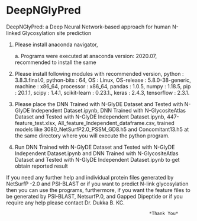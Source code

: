 # DeepNGlyPred


DeepNGlyPred: a Deep Neural Network-based approach for human N-linked Glycosylation site prediction 


1. Please install anaconda navigator, 

      a. Programs were executed at anaconda version: 2020.07, recommended to install the same 
      
      
2. Please install following modules with recommended version, 
      python              : 3.8.3.final.0,
      python-bits         : 64,
      OS                  : Linux,
      OS-release          : 5.8.0-38-generic,
      machine             : x86_64,
      processor           : x86_64,
      pandas              : 1.0.5,
      numpy               : 1.18.5,
      pip                 : 20.1.1,
      scipy               : 1.4.1,
      scikit-learn        : 0.23.1.,
      keras               : 2.4.3,
      tensorflow          : 2.3.1.
      
      
3. Please place the DNN Trained with N-GlyDE Dataset and Tested with N-GlyDE Independent Dataset.ipynb, DNN Trained with N-GlycositeAtlas Dataset and Tested with N-GlyDE Independent Dataset.ipynb, 447-feature_test.xlsx, 
   All_feature_Independent_dataframe.csv, trained models like 3080_NetSurfP2.0_PSSM_GD8.h5 and
   Concomitant13.h5 at the same directory where you will 
   execute the python program.
   
   
4. Run DNN Trained with N-GlyDE Dataset and Tested with N-GlyDE Independent Dataset.ipynb and DNN Trained with N-GlycositeAtlas Dataset and Tested with N-GlyDE Independent Dataset.ipynb to get obtain reported result


If you need any further help and individual protein files generated by NetSurfP -2.0 and PSI-BLAST or if you want to predict N-link glycosylation then you can use the programs, furthermore, if you want the feature files to be generated by PSI-BLAST, NetsurfP.0, and Gapped Dipeptide or if you require any help please contact Dr. Dukka B. KC.

                                                          *Thank You*
